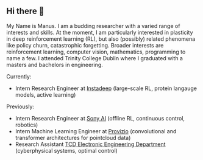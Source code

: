 ## Hi there 👋

My Name is Manus. I am a budding researcher with a varied range of interests and skills. At the moment, I am particularly interested in plasticity in deep reinforcement learning (RL), but also (possibly) related phenomena like policy churn, catastrophic forgetting. Broader interests are reinforcement learning, computer vision, mathematics, programming to name a few. I attended Trinity College Dublin where I graduated with a masters and bachelors in engineering.

Currently:
* Intern Research Engineer at [Instadeep](https://www.instadeep.com/research/) (large-scale RL, protein langauge models, active learning)
  
Previously:
* Intern Research Engineer at [Sony AI](https://ai.sony) (offline RL, continuous control, robotics)
* Intern Machine Learning Engineer at [Provizio](https://provizio.ai) (convolutional and transformer architectures for pointcloud data)
* Research Assistant [TCD Electronic Engineering Department](https://www.tcd.ie/eleceng/) (cyberphysical systems, optimal control)

<!--
**mmcaulif/mmcaulif** is a ✨ _special_ ✨ repository because its `README.md` (this file) appears on your GitHub profile.

Here are some ideas to get you started:

- 🔭 I’m currently working on ...
- 🌱 I’m currently learning ...
- 👯 I’m looking to collaborate on ...
- 🤔 I’m looking for help with ...
- 💬 Ask me about ...
- 📫 How to reach me: ...
- 😄 Pronouns: ...
- ⚡ Fun fact: ...
-->
